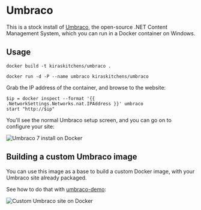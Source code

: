 # Umbraco 

This is a stock install of [Umbraco](https://our.umbraco.org/), the open-source .NET Content Management System, which you can run in a Docker container on Windows.

## Usage 

```
docker build -t kiraskitchens/umbraco .
```

```
docker run -d -P --name umbraco kiraskitchens/umbraco
```

Grab the IP address of the container, and browse to the website:

```
$ip = docker inspect --format '{{ .NetworkSettings.Networks.nat.IPAddress }}' umbraco
start "http://$ip"
```

You'll see the normal Umbraco setup screen, and you can go on to configure your site:

![Umbraco 7 install on Docker](img/docker-umbraco-install_small.png)


## Building a custom Umbraco image

You can use this image as a base to build a custom Docker image, with your Umbraco site already packaged. 

See how to do that with [umbraco-demo](../umbraco-demo/README.md):

![Custom Umbraco site on Docker](img/docker-umbraco-i2d_small.png)